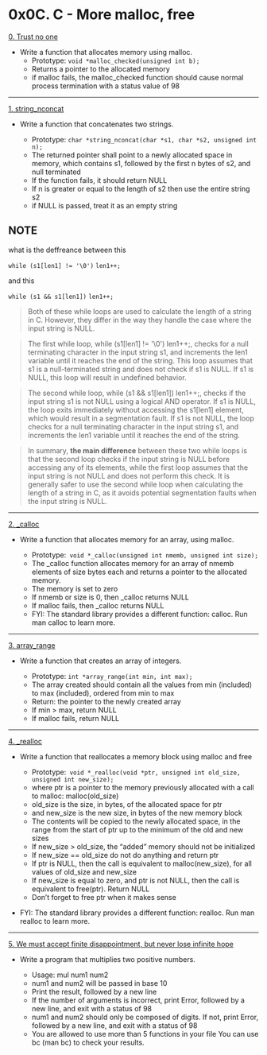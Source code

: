 # 0x0C. C - More malloc, free



[0. Trust no one](https://github.com/Mohamed-Silaya/alx-low_level_programming/blob/main/0x0C-more_malloc_free/0-malloc_checked.c)
 - Write a function that allocates memory using malloc.
    - Prototype: `void *malloc_checked(unsigned int b);`
    - Returns a pointer to the allocated memory
    - if malloc fails, the malloc_checked function should cause normal process termination with a status value of 98

---


[1. string_nconcat](https://github.com/Mohamed-Silaya/alx-low_level_programming/blob/main/0x0C-more_malloc_free/1-string_nconcat.c)

  - Write a function that concatenates two strings.

    - Prototype: `char *string_nconcat(char *s1, char *s2, unsigned int n); `
    - The returned pointer shall point to a newly allocated space in memory, which contains s1, followed by the first n bytes of s2, and null terminated
    - If the function fails, it should return NULL
    - If n is greater or equal to the length of s2 then use the entire string s2
    - if NULL is passed, treat it as an empty string




## NOTE

what is the deffreance between this 

`while (s1[len1] != '\0')`
`len1++;` 

and this

`while (s1 && s1[len1])`
`len1++;`

> Both of these while loops are used to calculate the length of a string in C. However, they differ in the way they handle the case where the input string is NULL.

> The first while loop, while (s1[len1] != '\0') len1++;, checks for a null terminating character in the input string s1, and increments the len1 variable until it reaches the end of the string. This loop assumes that s1 is a null-terminated string and does not check if s1 is NULL. If s1 is NULL, this loop will result in undefined behavior.

> The second while loop, while (s1 && s1[len1]) len1++;, checks if the input string s1 is not NULL using a logical AND operator. If s1 is NULL, the loop exits immediately without accessing the s1[len1] element, which would result in a segmentation fault. If s1 is not NULL, the loop checks for a null terminating character in the input string s1, and increments the len1 variable until it reaches the end of the string.

> In summary, **the main difference** between these two while loops is that the second loop checks if the input string is NULL before accessing any of its elements, while the first loop assumes that the input string is not NULL and does not perform this check. It is generally safer to use the second while loop when calculating the length of a string in C, as it avoids potential segmentation faults when the input string is NULL. 
---
[2. _calloc](https://github.com/Mohamed-Silaya/alx-low_level_programming/blob/main/0x0C-more_malloc_free/2-calloc.c)
- Write a function that allocates memory for an array, using malloc.

    - Prototype:` void *_calloc(unsigned int nmemb, unsigned int size);`
    - The _calloc function allocates memory for an array of nmemb elements of size bytes each and returns a pointer to the allocated memory.
    - The memory is set to zero
    - If nmemb or size is 0, then _calloc returns NULL
    - If malloc fails, then _calloc returns NULL
  - FYI: The standard library provides a different function: calloc. Run man calloc to learn more.

---
[3. array_range](https://github.com/Mohamed-Silaya/alx-low_level_programming/blob/main/0x0C-more_malloc_free/3-array_range.c)
- Write a function that creates an array of integers.

    - Prototype: `int *array_range(int min, int max);`
    - The array created should contain all the values from min (included) to max (included), ordered from min to max
    - Return: the pointer to the newly created array
    - If min > max, return NULL
    - If malloc fails, return NULL


---
[4. _realloc](https://github.com/Mohamed-Silaya/alx-low_level_programming/blob/main/0x0C-more_malloc_free/100-realloc.c)

 - Write a function that reallocates a memory block using malloc and free

    - Prototype:` void *_realloc(void *ptr, unsigned int old_size, unsigned int new_size);`
    - where ptr is a pointer to the memory previously allocated with a call to malloc: malloc(old_size)
    - old_size is the size, in bytes, of the allocated space for ptr
    - and new_size is the new size, in bytes of the new memory block
    - The contents will be copied to the newly allocated space, in the range from the start of ptr up to the minimum of the old and new sizes
    - If new_size > old_size, the “added” memory should not be initialized
    - If new_size == old_size do not do anything and return ptr
    - If ptr is NULL, then the call is equivalent to malloc(new_size), for all values of old_size and new_size
    - If new_size is equal to zero, and ptr is not NULL, then the call is equivalent to free(ptr). Return NULL
    - Don’t forget to free ptr when it makes sense
- FYI: The standard library provides a different function: realloc. Run man realloc to learn more.

---
[5. We must accept finite disappointment, but never lose infinite hope](https://github.com/Mohamed-Silaya/alx-low_level_programming/blob/main/0x0C-more_malloc_free/101-mul.c)
- Write a program that multiplies two positive numbers.

    - Usage: mul num1 num2
    - num1 and num2 will be passed in base 10
    - Print the result, followed by a new line
    - If the number of arguments is incorrect, print Error, followed by a new line, and exit with a status of 98
    - num1 and num2 should only be composed of digits. If not, print Error, followed by a new line, and exit with a status of 98
    - You are allowed to use more than 5 functions in your file
You can use bc (man bc) to check your results.





